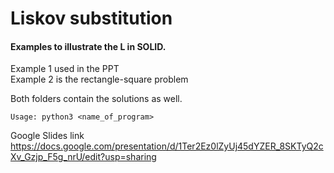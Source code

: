 # Liskov substitution
#### Examples to illustrate the L in SOLID.

Example 1 used in the PPT
<br>
Example 2 is the rectangle-square problem

Both folders contain the solutions as well.
~~~
Usage: python3 <name_of_program>
~~~

Google Slides link https://docs.google.com/presentation/d/1Ter2Ez0lZyUj45dYZER_8SKTyQ2cXv_Gzjp_F5g_nrU/edit?usp=sharing
